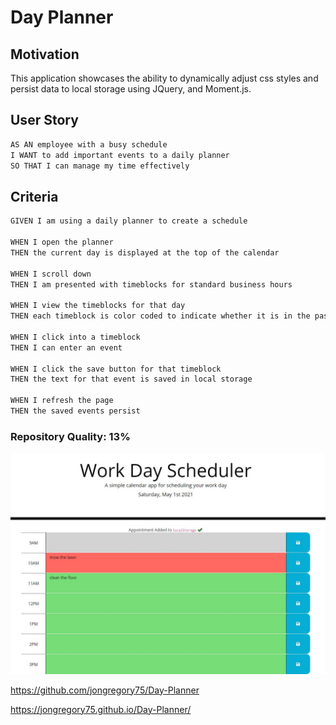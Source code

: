 # Day Planner

## Motivation

This application showcases the ability to dynamically adjust css styles and persist data to local storage using JQuery, and Moment.js.

## User Story

```md
AS AN employee with a busy schedule
I WANT to add important events to a daily planner
SO THAT I can manage my time effectively
```

## Criteria

```md
GIVEN I am using a daily planner to create a schedule

WHEN I open the planner
THEN the current day is displayed at the top of the calendar

WHEN I scroll down
THEN I am presented with timeblocks for standard business hours

WHEN I view the timeblocks for that day
THEN each timeblock is color coded to indicate whether it is in the past, present, or future

WHEN I click into a timeblock
THEN I can enter an event

WHEN I click the save button for that timeblock
THEN the text for that event is saved in local storage

WHEN I refresh the page
THEN the saved events persist
```

### Repository Quality: 13%

![ScreenShot](./assets/img/screenshot.jpg)

https://github.com/jongregory75/Day-Planner

https://jongregory75.github.io/Day-Planner/
